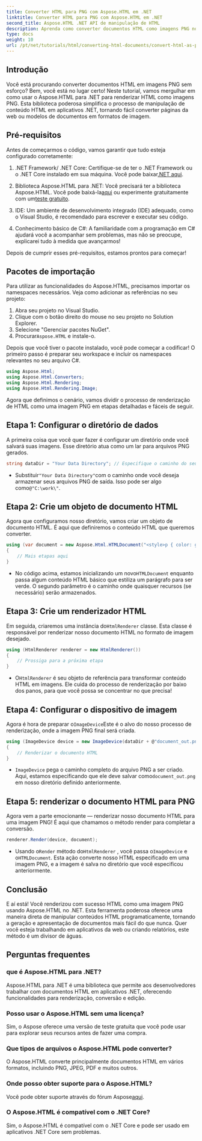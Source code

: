 ```yaml
---
title: Converter HTML para PNG com Aspose.HTML em .NET
linktitle: Converter HTML para PNG com Aspose.HTML em .NET
second_title: Aspose.HTML .NET API de manipulação de HTML
description: Aprenda como converter documentos HTML como imagens PNG no .NET usando a biblioteca Aspose.HTML. Siga nosso tutorial passo a passo para simplificar a conversão de HTML para imagem.
type: docs
weight: 10
url: /pt/net/tutorials/html/converting-html-documents/convert-html-as-png/
---
```

## Introdução

Você está procurando converter documentos HTML em imagens PNG sem esforço? Bem, você está no lugar certo! Neste tutorial, vamos mergulhar em como usar o Aspose.HTML para .NET para renderizar HTML como imagens PNG. Esta biblioteca poderosa simplifica o processo de manipulação de conteúdo HTML em aplicativos .NET, tornando fácil converter páginas da web ou modelos de documentos em formatos de imagem.

## Pré-requisitos

Antes de começarmos o código, vamos garantir que tudo esteja configurado corretamente:

1.  .NET Framework/ .NET Core: Certifique-se de ter o .NET Framework ou o .NET Core instalado em sua máquina. Você pode baixar[.NET aqui](https://dotnet.microsoft.com/download).

2.  Biblioteca Aspose.HTML para .NET: Você precisará ter a biblioteca Aspose.HTML. Você pode baixá-la[aqui](https://releases.aspose.com/html/net/) ou experimente gratuitamente com um[teste gratuito](https://releases.aspose.com/).

3. IDE: Um ambiente de desenvolvimento integrado (IDE) adequado, como o Visual Studio, é recomendado para escrever e executar seu código.

4. Conhecimento básico de C#: A familiaridade com a programação em C# ajudará você a acompanhar sem problemas, mas não se preocupe, explicarei tudo à medida que avançarmos!

Depois de cumprir esses pré-requisitos, estamos prontos para começar!

## Pacotes de importação

Para utilizar as funcionalidades do Aspose.HTML, precisamos importar os namespaces necessários. Veja como adicionar as referências no seu projeto:

1. Abra seu projeto no Visual Studio.
2. Clique com o botão direito do mouse no seu projeto no Solution Explorer.
3. Selecione "Gerenciar pacotes NuGet".
4.  Procurar`Aspose.HTML` e instale-o.

Depois que você tiver o pacote instalado, você pode começar a codificar! O primeiro passo é preparar seu workspace e incluir os namespaces relevantes no seu arquivo C#.

```csharp
using Aspose.Html;
using Aspose.Html.Converters;
using Aspose.Html.Rendering;
using Aspose.Html.Rendering.Image;
```

Agora que definimos o cenário, vamos dividir o processo de renderização de HTML como uma imagem PNG em etapas detalhadas e fáceis de seguir.

## Etapa 1: Configurar o diretório de dados

A primeira coisa que você quer fazer é configurar um diretório onde você salvará suas imagens. Esse diretório atua como um lar para arquivos PNG gerados.

```csharp
string dataDir = "Your Data Directory"; // Especifique o caminho do seu diretório
```

-  Substituir`"Your Data Directory"`com o caminho onde você deseja armazenar seus arquivos PNG de saída. Isso pode ser algo como`@"C:\work\"`.

## Etapa 2: Crie um objeto de documento HTML

Agora que configuramos nosso diretório, vamos criar um objeto de documento HTML. É aqui que definiremos o conteúdo HTML que queremos converter.

```csharp
using (var document = new Aspose.Html.HTMLDocument("<style>p { color: green; }</style><p>my first paragraph</p>", dataDir))
{
    // Mais etapas aqui
}
```

-  No código acima, estamos inicializando um novo`HTMLDocument` enquanto passa algum conteúdo HTML básico que estiliza um parágrafo para ser verde. O segundo parâmetro é o caminho onde quaisquer recursos (se necessário) serão armazenados.

## Etapa 3: Crie um renderizador HTML

 Em seguida, criaremos uma instância do`HtmlRenderer` classe. Esta classe é responsável por renderizar nosso documento HTML no formato de imagem desejado.

```csharp
using (HtmlRenderer renderer = new HtmlRenderer())
{
    // Prossiga para a próxima etapa
}
```

-  O`HtmlRenderer` é seu objeto de referência para transformar conteúdo HTML em imagens. Ele cuida do processo de renderização por baixo dos panos, para que você possa se concentrar no que precisa!

## Etapa 4: Configurar o dispositivo de imagem

 Agora é hora de preparar o`ImageDevice`Este é o alvo do nosso processo de renderização, onde a imagem PNG final será criada.

```csharp
using (ImageDevice device = new ImageDevice(dataDir + @"document_out.png"))
{
    // Renderizar o documento HTML
}
```

- `ImageDevice` pega o caminho completo do arquivo PNG a ser criado. Aqui, estamos especificando que ele deve salvar como`document_out.png` em nosso diretório definido anteriormente.

## Etapa 5: renderizar o documento HTML para PNG

Agora vem a parte emocionante — renderizar nosso documento HTML para uma imagem PNG! É aqui que chamamos o método render para completar a conversão.

```csharp
renderer.Render(device, document);
```

-  Usando o`Render` método do`HtmlRenderer` , você passa o`ImageDevice` e o`HTMLDocument`. Esta ação converte nosso HTML especificado em uma imagem PNG, e a imagem é salva no diretório que você especificou anteriormente.

## Conclusão

E aí está! Você renderizou com sucesso HTML como uma imagem PNG usando Aspose.HTML no .NET. Esta ferramenta poderosa oferece uma maneira direta de manipular conteúdos HTML programaticamente, tornando a geração e apresentação de documentos mais fácil do que nunca. Quer você esteja trabalhando em aplicativos da web ou criando relatórios, este método é um divisor de águas.

## Perguntas frequentes

### que é Aspose.HTML para .NET?
Aspose.HTML para .NET é uma biblioteca que permite aos desenvolvedores trabalhar com documentos HTML em aplicativos .NET, oferecendo funcionalidades para renderização, conversão e edição.

### Posso usar o Aspose.HTML sem uma licença?
Sim, o Aspose oferece uma versão de teste gratuita que você pode usar para explorar seus recursos antes de fazer uma compra.

### Que tipos de arquivos o Aspose.HTML pode converter?
O Aspose.HTML converte principalmente documentos HTML em vários formatos, incluindo PNG, JPEG, PDF e muitos outros.

### Onde posso obter suporte para o Aspose.HTML?
 Você pode obter suporte através do fórum Aspose[aqui](https://forum.aspose.com/c/html/29).

### O Aspose.HTML é compatível com o .NET Core?
Sim, o Aspose.HTML é compatível com o .NET Core e pode ser usado em aplicativos .NET Core sem problemas.